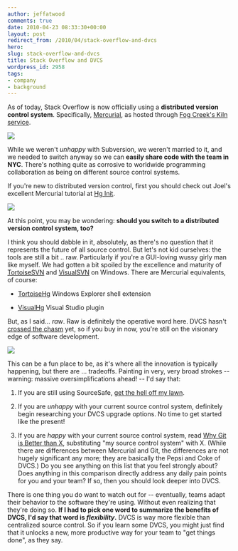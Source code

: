 ```yaml
---
author: jeffatwood
comments: true
date: 2010-04-23 08:33:30+00:00
layout: post
redirect_from: /2010/04/stack-overflow-and-dvcs
hero:
slug: stack-overflow-and-dvcs
title: Stack Overflow and DVCS
wordpress_id: 2958
tags:
- company
- background
---
```



As of today, Stack Overflow is now officially using a **distributed version control system**. Specifically, [Mercurial](http://mercurial.selenic.com/), as hosted through [Fog Creek's Kiln service](http://www.fogcreek.com/kiln/).



[![](http://blog.stackoverflow.com/wp-content/uploads/kiln-logo.gif)](http://www.fogcreek.com/kiln/)



While we weren't _unhappy_ with Subversion, we weren't married to it, and we needed to switch anyway so we can **easily share code with the team in NYC**. There's nothing quite as corrosive to worldwide programming collaboration as being on different source control systems.



If you're new to distributed version control, first you should check out Joel's excellent Mercurial tutorial at [Hg Init](http://hginit.com/).



[![](http://blog.stackoverflow.com/wp-content/uploads/hg-init-logo.png)](http://hginit.com/)



At this point, you may be wondering: **should you switch to a distributed version control system, too?**



I think you should dabble in it, absolutely, as there's no question that it represents the future of all source control. But let's not kid ourselves: the tools are still a bit .. raw. Particularly if you're a GUI-loving wussy girly man like myself. We had gotten a bit spoiled by the excellence and maturity of [TortoiseSVN](http://tortoisesvn.tigris.org/) and [VisualSVN](http://www.visualsvn.com/) on Windows. There are Mercurial equivalents, of course:







  * [TortoiseHg](http://tortoisehg.bitbucket.org/) Windows Explorer shell extension

  * [VisualHg](http://visualhg.codeplex.com/) Visual Studio plugin




But, as I said... _raw_. Raw is definitely the operative word here. DVCS hasn't [crossed the chasm](http://en.wikipedia.org/wiki/Crossing_the_Chasm) yet, so if you buy in now, you're still on the visionary edge of software development. 



[![](http://blog.stackoverflow.com/wp-content/uploads/crossing-the-chasm.png)](http://en.wikipedia.org/wiki/Crossing_the_Chasm)



This can be a fun place to be, as it's where all the innovation is typically happening, but there are ... tradeoffs. Painting in very, very broad strokes -- warning: massive oversimplifications ahead! -- I'd say that:







  1. If you are still using SourceSafe, [get the hell off my lawn](http://www.codinghorror.com/blog/2006/08/source-control-anything-but-sourcesafe.html).

  2. If you are _unhappy_ with your current source control system, definitely begin researching your DVCS upgrade options. No time to get started like the present!

  3. If you are _happy_ with your current source control system, read [Why Git is Better than X](http://whygitisbetterthanx.com/), substituting "my source control system" with X. (While there are differences between Mercurial and Git, the differences are not hugely significant any more; they are basically the Pepsi and Coke of DVCS.) Do you see anything on this list that you feel strongly about? Does anything in this comparison directly address any daily pain points for you and your team? If so, then you should look deeper into DVCS.




There is one thing you do want to watch out for -- eventually, teams adapt their behavior to the software they're using. Without even realizing that they're doing so. **If I had to pick one word to summarize the benefits of DVCS, I'd say that word is _flexibility_.** DVCS is way more flexible than centralized source control. So if you learn some DVCS, you might just find that it unlocks a new, more productive way for your team to "get things done", as they say.

